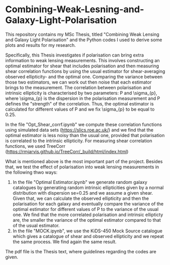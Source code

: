 # Combining-Weak-Lesning-and-Galaxy-Light-Polarisation
This repository contains my MSc Thesis, titled "Combining Weak Lensing and Galaxy Light Polarisation" and the Python codes I used to derive some plots and results for my research.   

Specifically, this Thesis investigates if polarisation can bring extra information to weak lensing measurements. This involves constructing an optimal estimator for shear that includes polarisation and then measuring shear correlation functions by using the usual estimator for shear-averaging observed ellipticity- and the optimal one. Comparing the variance between those two estimators, we can work out then noise that each estimator brings to the measurement. The correlation between polarisation and intrinsic ellipticity is characterised by two parameters: P and \sigma_{p}, where \sigma_{p} is the dispersion in the polarisation measurement and P defines the "strength" of the correlation. Thus, the optimal estimator is calculated for different values of P and we fix \sigma_{p} to be equal to 0.25.


In the file "Opt_Shear_corrf.ipynb" we compute these correlation functions using simulated data sets (https://slics.roe.ac.uk/) and we find that the optimal estimator is less noisy than the usual one, provided that polarisation is correlated to the intrinsic ellipticity. For measuring shear correlation functions, we used TreeCorr (https://rmjarvis.github.io/TreeCorr/_build/html/index.html)


What is mentioned above is the most important part of the project. Besides that, we test the effect of polarisation into weak lensing measurements in the following thwo ways:
1) In the file "Optimal Estimator.ipynb" we generate random galaxy catalogues by generating random intrinsic ellipticities given by a normal distribution with dispersion se=0.25 and we assume a given shear. Given that, we can calculate the observed ellipticity and then the polarisation for each galaxy and eventually compare the variance of the optimal estimator for different values of P to the variance of the usual one. We find that the more correlated polarisation and intrinsic ellipticty are, the smaller the variance of the optimal estimator compared to that of the usual estimator. 
2) In the file "MOCK.ipynb", we use the KiDS-450 Mock Source catalogue which gives a catalogue of shear and observed ellipticity and we repeat the same process. We find again the same result.


The pdf file is the Thesis text, where guidelines regarding the codes are given.

